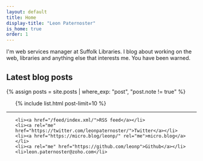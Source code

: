 ```yaml
---
layout: default
title: Home
display-title: "Leon Paternoster"
is_home: true
order: 1
---
```

I'm web services manager at Suffolk Libraries. I blog about working on the web, libraries and anything else that interests me. You have been warned.

<h2 class="f5 normal mt4 gray pb1 bb b--light-gray">Latest blog posts</h2>

{% assign posts = site.posts | where_exp: "post", "post.note != true" %}

<ul class="list ma0 pa0 c-linky-visited">

{% include list.html post-limit=10 %}

</ul>

<hr class="pb4">

<ul class="c-linky-visited">

    <li><a href="/feed/index.xml/">RSS feed</a></li>
    <li><a rel="me" href="https://twitter.com/leonpaternoster/">Twitter</a></li>
    <li><a href="https://micro.blog/leonp/" rel="me">micro.blog</a></li>
    <li><a rel="me" href="https://github.com/leonp">Github</a></li>
    <li>leon.paternoster@zoho.com</li>

</ul>
